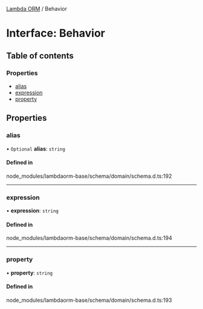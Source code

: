 [Lambda ORM](../README.md) / Behavior

# Interface: Behavior

## Table of contents

### Properties

- [alias](Behavior.md#alias)
- [expression](Behavior.md#expression)
- [property](Behavior.md#property)

## Properties

### alias

• `Optional` **alias**: `string`

#### Defined in

node_modules/lambdaorm-base/schema/domain/schema.d.ts:192

___

### expression

• **expression**: `string`

#### Defined in

node_modules/lambdaorm-base/schema/domain/schema.d.ts:194

___

### property

• **property**: `string`

#### Defined in

node_modules/lambdaorm-base/schema/domain/schema.d.ts:193
